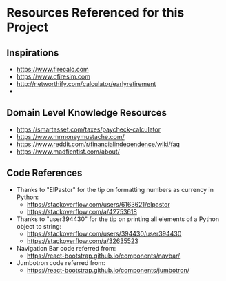 # Resources Referenced for this Project

## Inspirations
- https://www.firecalc.com
- https://www.cfiresim.com
- http://networthify.com/calculator/earlyretirement
- 

## Domain Level Knowledge Resources
- https://smartasset.com/taxes/paycheck-calculator
- https://www.mrmoneymustache.com/
- https://www.reddit.com/r/financialindependence/wiki/faq
- https://www.madfientist.com/about/

## Code References
- Thanks to "ElPastor" for the tip on formatting numbers as currency in Python:
  - https://stackoverflow.com/users/6163621/elpastor
  - https://stackoverflow.com/a/42753618
- Thanks to "user394430" for the tip on printing all elements of a Python object to string:
  - https://stackoverflow.com/users/394430/user394430
  - https://stackoverflow.com/a/32635523
- Navigation Bar code referred from:
  - https://react-bootstrap.github.io/components/navbar/
- Jumbotron code referred from:
  - https://react-bootstrap.github.io/components/jumbotron/